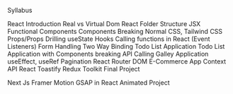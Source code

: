 Syllabus

React Introduction
Real vs Virtual Dom
React Folder Structure
JSX
Functional Components
Components Breaking
Normal CSS, Tailwind CSS
Props/Props Drilling
useState Hooks 
Calling functions in React (Event Listeners)
Form Handling 
Two Way Binding
Todo List Application 
Todo List Application with Components breaking
API Calling
Galley Application 
useEffect, useRef
Pagination
React Router DOM 
E-Commerce App 
Context API 
React Toastify
Redux Toolkit 
Final Project 


Next Js
Framer Motion 
GSAP in React
Animated Project